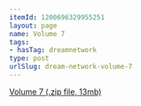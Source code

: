 ```yaml
---
itemId: 1200696329955251
layout: page
name: Volume 7
tags:
- hasTag: dreamnetwork
type: post
urlSlug: dream-network-volume-7
---
```

<a href="files/Volume_7.zip" download>Volume 7 (.zip file, 13mb)</a>